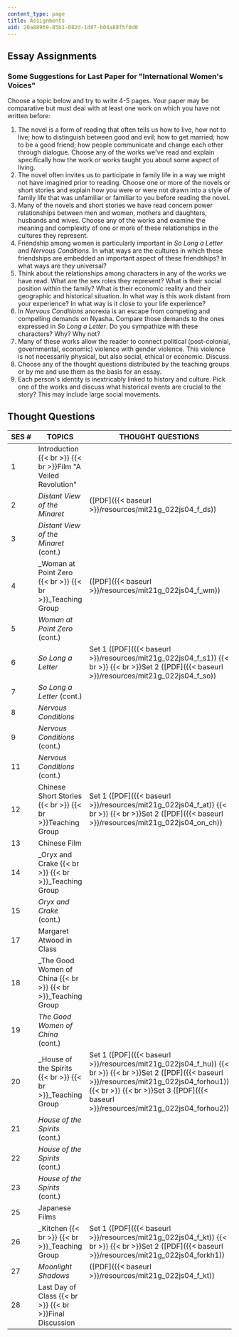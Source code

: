 ```yaml
---
content_type: page
title: Assignments
uid: 20a88969-85b1-082d-1d87-b04a88f5f0d0
---
```


Essay Assignments
-----------------

### Some Suggestions for Last Paper for "International Women's Voices"

Choose a topic below and try to write 4-5 pages. Your paper may be comparative but must deal with at least one work on which you have not written before:

1.  The novel is a form of reading that often tells us how to live, how not to live; how to distinguish between good and evil; how to get married; how to be a good friend; how people communicate and change each other through dialogue. Choose any of the works we've read and explain specifically how the work or works taught you about some aspect of living.
2.  The novel often invites us to participate in family life in a way we might not have imagined prior to reading. Choose one or more of the novels or short stories and explain how you were or were not drawn into a style of family life that was unfamiliar or familiar to you before reading the novel.
3.  Many of the novels and short stories we have read concern power relationships between men and women, mothers and daughters, husbands and wives. Choose any of the works and examine the meaning and complexity of one or more of these relationships in the cultures they represent.
4.  Friendship among women is particularly important in _So Long a Letter_ and _Nervous Conditions_. In what ways are the cultures in which these friendships are embedded an important aspect of these friendships? In what ways are they universal?
5.  Think about the relationships among characters in any of the works we have read. What are the sex roles they represent? What is their social position within the family? What is their economic reality and their geographic and historical situation. In what way is this work distant from your experience? In what way is it close to your life experience?
6.  In _Nervous Conditions_ anorexia is an escape from competing and compelling demands on Nyasha. Compare those demands to the ones expressed in _So Long a Letter_. Do you sympathize with these characters? Why? Why not?
7.  Many of these works allow the reader to connect political (post-colonial, governmental, economic) violence with gender violence. This violence is not necessarily physical, but also social, ethical or economic. Discuss.
8.  Choose any of the thought questions distributed by the teaching groups or by me and use them as the basis for an essay.
9.  Each person's identity is inextricably linked to history and culture. Pick one of the works and discuss what historical events are crucial to the story? This may include large social movements.

Thought Questions
-----------------

| SES # | TOPICS | THOUGHT QUESTIONS |
| --- | --- | --- |
| 1 | Introduction  {{< br >}}  {{< br >}}Film "A Veiled Revolution" | &nbsp; |
| 2 | _Distant View of the Minaret_ | ([PDF]({{< baseurl >}}/resources/mit21g_022js04_f_ds)) |
| 3 | _Distant View of the Minaret_ (cont.) | &nbsp; |
| 4 | _Woman at Point Zero  {{< br >}}  {{< br >}}_Teaching Group | ([PDF]({{< baseurl >}}/resources/mit21g_022js04_f_wm)) |
| 5 | _Woman at Point Zero_ (cont.) | &nbsp; |
| 6 | _So Long a Letter_ | Set 1 ([PDF]({{< baseurl >}}/resources/mit21g_022js04_f_s1))  {{< br >}}  {{< br >}}Set 2 ([PDF]({{< baseurl >}}/resources/mit21g_022js04_f_so)) |
| 7 | _So Long a Letter_ (cont.) | &nbsp; |
| 8 | _Nervous Conditions_ | &nbsp; |
| 9 | _Nervous Conditions_ (cont.) | &nbsp; |
| 11 | _Nervous Conditions_ (cont.) | &nbsp; |
| 12 | Chinese Short Stories  {{< br >}}  {{< br >}}Teaching Group | Set 1 ([PDF]({{< baseurl >}}/resources/mit21g_022js04_f_at))  {{< br >}}  {{< br >}}Set 2 ([PDF]({{< baseurl >}}/resources/mit21g_022js04_on_ch)) |
| 13 | Chinese Film | &nbsp; |
| 14 | _Oryx and Crake  {{< br >}}  {{< br >}}_Teaching Group | &nbsp; |
| 15 | _Oryx and Crake_ (cont.) | &nbsp; |
| 17 | Margaret Atwood in Class | &nbsp; |
| 18 | _The Good Women of China  {{< br >}}  {{< br >}}_Teaching Group | &nbsp; |
| 19 | _The Good Women of China_ (cont.) | &nbsp; |
| 20 | _House of the Spirits  {{< br >}}  {{< br >}}_Teaching Group | Set 1 ([PDF]({{< baseurl >}}/resources/mit21g_022js04_f_hu))  {{< br >}}  {{< br >}}Set 2 ([PDF]({{< baseurl >}}/resources/mit21g_022js04_forhou1))  {{< br >}}  {{< br >}}Set 3 ([PDF]({{< baseurl >}}/resources/mit21g_022js04_forhou2)) |
| 21 | _House of the Spirits_ (cont.) | &nbsp; |
| 22 | _House of the Spirits_ (cont.) | &nbsp; |
| 23 | _House of the Spirits_ (cont.) | &nbsp; |
| 25 | Japanese Films | &nbsp; |
| 26 | _Kitchen  {{< br >}}  {{< br >}}_Teaching Group | Set 1 ([PDF]({{< baseurl >}}/resources/mit21g_022js04_f_kt))  {{< br >}}  {{< br >}}Set 2 ([PDF]({{< baseurl >}}/resources/mit21g_022js04_forkh1)) |
| 27 | _Moonlight Shadows_ | ([PDF]({{< baseurl >}}/resources/mit21g_022js04_f_kt)) |
| 28 | Last Day of Class  {{< br >}}  {{< br >}}Final Discussion |